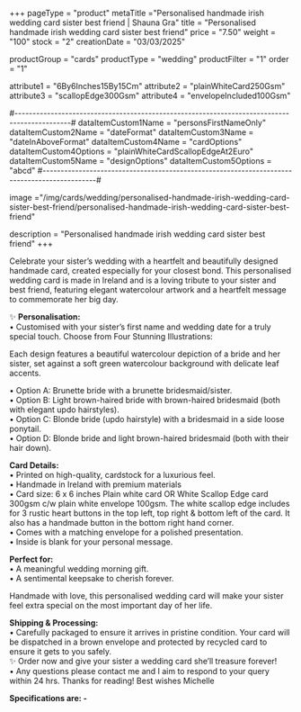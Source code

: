+++
pageType = "product"
metaTitle ="Personalised handmade irish wedding card sister best friend | Shauna Gra"
title = "Personalised handmade irish wedding card sister best friend"
price = "7.50"
weight = "100"
stock = "2"
creationDate = "03/03/2025"
 
productGroup = "cards"
productType = "wedding"
productFilter = "1"
order = "1"
 
attribute1 = "6By6Inches15By15Cm" 
attribute2 = "plainWhiteCard250Gsm" 
attribute3 = "scallopEdge300Gsm" 
attribute4 = "envelopeIncluded100Gsm" 
 
#---------------------------------------------------------------------------------------------#
dataItemCustom1Name = "personsFirstNameOnly" 
dataItemCustom2Name = "dateFormat"
dataItemCustom3Name = "dateInAboveFormat"
dataItemCustom4Name = "cardOptions" 
dataItemCustom4Options = "plainWhiteCardScallopEdgeAt2Euro" 
dataItemCustom5Name = "designOptions" 
dataItemCustom5Options = "abcd" 
#---------------------------------------------------------------------------------------------#
 
image ="/img/cards/wedding/personalised-handmade-irish-wedding-card-sister-best-friend/personalised-handmade-irish-wedding-card-sister-best-friend"
 
description = "Personalised handmade irish wedding card sister best friend"
+++

Celebrate your sister’s wedding with a heartfelt and beautifully designed handmade card, created especially for your closest bond. This personalised wedding card is made in Ireland and is a loving tribute to your sister and best friend, featuring elegant watercolour artwork and a heartfelt message to commemorate her big day.

✨ **Personalisation:**\
• Customised with your sister’s first name and wedding date for a truly special touch.
Choose from Four Stunning Illustrations:

Each design features a beautiful watercolour depiction of a bride and her sister, set against a soft green watercolour background with delicate leaf accents.

• Option A: Brunette bride with a brunette bridesmaid/sister.\
• Option B: Light brown-haired bride with brown-haired bridesmaid (both with elegant updo hairstyles).\
• Option C: Blonde bride (updo hairstyle) with a bridesmaid in a side loose ponytail.\
• Option D: Blonde bride and light brown-haired bridesmaid (both with their hair down).

**Card Details:**\
• Printed on high-quality, cardstock for a luxurious feel.\
• Handmade in Ireland with premium materials\
• Card size: 6 x 6 inches Plain white card OR White Scallop Edge card 300gsm c/w plain white envelope 100gsm. The white scallop edge includes for 3 rustic heart buttons in the top left, top right & bottom left of the card. It also has a handmade button in the bottom right hand corner.\
• Comes with a matching envelope for a polished presentation.\
• Inside is blank for your personal message.

**Perfect for:**\
• A meaningful wedding morning gift.\
• A sentimental keepsake to cherish forever.

Handmade with love, this personalised wedding card will make your sister feel extra special on the most important day of her life.

**Shipping & Processing:**\
• Carefully packaged to ensure it arrives in pristine condition. Your card will be dispatched in a brown envelope and protected by recycled card to ensure it gets to you safely.\
✨ Order now and give your sister a wedding card she’ll treasure forever!\
• Any questions please contact me and I aim to respond to your query within 24 hrs. Thanks for reading! Best wishes Michelle

**Specifications are: -**
